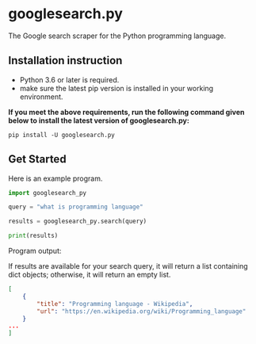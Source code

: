 # googlesearch.py
The Google search scraper for the Python programming language.

## Installation instruction
- Python 3.6 or later is required.
- make sure the latest pip version is installed in your working environment.

**If you meet the above requirements, run the following command given below to install the latest version of googlesearch.py:**
```
pip install -U googlesearch.py
```

## Get Started
Here is an example program.
```py
import googlesearch_py

query = "what is programming language"

results = googlesearch_py.search(query)

print(results)
```

Program output:

If results are available for your search query, it will return a list containing dict objects; otherwise, it will return an empty list.
```json
[
    {
        "title": "Programming language - Wikipedia",
        "url": "https://en.wikipedia.org/wiki/Programming_language"
    }
...
]
```
